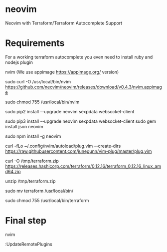 # neovim
Neovim with Terraform/Terraform Autocomplete Support

# Requirements 

For a working terraform autocomplete you even need to install  ruby and nodejs plugin

nvim (We use appimage https://appimage.org/ version)

sudo curl -O /usr/local/bin/nvim https://github.com/neovim/neovim/releases/download/v0.4.3/nvim.appimage

sudo chmod 755 /usr/local/bin/nvim

sudo pip2 install --upgrade neovim sexpdata websocket-client

sudo pip3 install --upgrade neovim sexpdata websocket-client
sudo gem install json neovim

sudo npm install -g neovim

curl -fLo ~/.config/nvim/autoload/plug.vim --create-dirs https://raw.githubusercontent.com/junegunn/vim-plug/master/plug.vim

curl -O /tmp/terraform.zip https://releases.hashicorp.com/terraform/0.12.16/terraform_0.12.16_linux_amd64.zip

unzip /tmp/terraform.zip

sudo mv terraform /usr/local/bin/

sudo chmod 755 /usr/local/bin/terraform


# Final step
nvim

:UpdateRemotePlugins  





